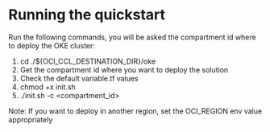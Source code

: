 # Running the quickstart
Run the following commands, you will be asked the compartment id where to deploy the OKE cluster:

1. cd ./${OCI_CCL_DESTINATION_DIR}/oke
2. Get the compartment id where you want to deploy the solution
3. Check the default variable.tf values
4. chmod +x init.sh
5. ./init.sh -c <compartment_id>

Note: If you want to deploy in another region, set the OCI_REGION env value appropriately